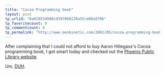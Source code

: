 ```yaml
---
title: "Cocoa Programming book"
layout: post
tp_urlid: "6a010534988cd3970b0120a55ce08a970b"
tp_favoritecount: 0
tp_commentcount: 0
tp_permalink: "http://www.monkinetic.com/2002/05/cocoa-programming-book.html"
---
```

After complaining that I could not afford to buy Aaron Hillegass&#39;s Cocoa programming book, I got smart today and checked out the <a href="http://www.phoenixpubliclibrary.org/">Phoenix Public Library website</a>.

Um, <a href="http://www.phoenixpubliclibrary.org/:80/cgi-bin/cw_cgi?resultsScreen+13349+1+2+4">DUH</a>.
